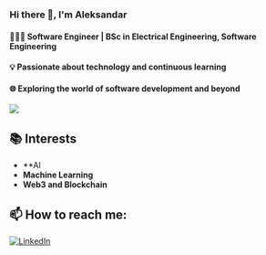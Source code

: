 ### Hi there 👋, I'm Aleksandar

#### 👨🏻‍💻   Software Engineer | BSc in Electrical Engineering, Software Engineering

#### 💡 Passionate about technology and continuous learning

#### 🌐 Exploring the world of software development and beyond

<!--#### 📚 Currently diving into 
<p>
  <img src="https://img.shields.io/badge/Web%20Development-yellow?style=for-the-badge" alt="Web Development"/>
  <img src="https://img.shields.io/badge/Mobile%20Development-green?style=for-the-badge" alt="Mobile Development"/>
</p>

-->
[![](https://github-readme-stats.vercel.app/api/top-langs/?username=aleksandardrljaca)](https://github.com/aleksandardrljaca/github-readme-stats)

## 📚 Interests
- **AI
- **Machine Learning**
- **Web3 and Blockchain**

## 📫 How to reach me:
<a href="https://www.linkedin.com/in/aleksandardrljaca"><img src="https://img.shields.io/badge/LinkedIn%20-blue?style=for-the-badge" alt="LinkedIn"/></a>

